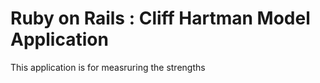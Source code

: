# Ruby on Rails : Cliff Hartman Model Application

This application is for measruring the strengths
